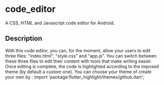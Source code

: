 # code_editor

A CSS, HTML and Javascript code editor for Android.

## Description

With this code editor, you can, for the moment, allow your users to edit three files: "index.html", "style.css" and "app.js". You can switch between these three files to edit their content with tools that make writing easier. Once editing is complete, the code is highlighted according to the imposed theme (by default a custom one).
You can choose your theme of create your own by : import 'package:flutter_highlight/themes/github.dart';

